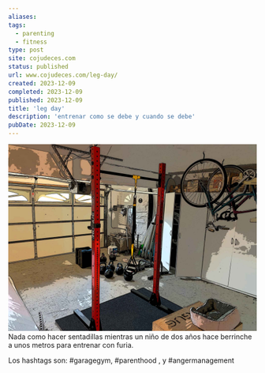 ```yaml
---
aliases: 
tags:
  - parenting
  - fitness
type: post
site: cojudeces.com
status: published
url: www.cojudeces.com/leg-day/
created: 2023-12-09
completed: 2023-12-09
published: 2023-12-09
title: 'leg day'
description: 'entrenar como se debe y cuando se debe'
pubDate: 2023-12-09
---
```

![mediodiablo's garage gym, Dec 2023](./images/2023-12-garage-gym.jpg)
Nada como hacer sentadillas mientras un niño de dos años hace berrinche a unos metros para entrenar con furia. 

Los hashtags son: #garagegym, #parenthood , y #angermanagement
